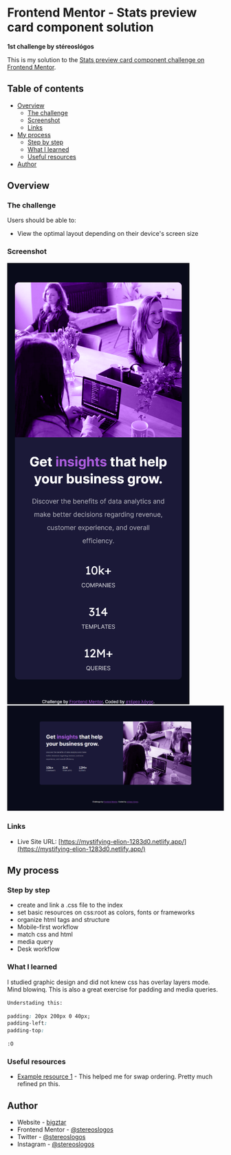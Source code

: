 # Frontend Mentor - Stats preview card component solution
**1st challenge by stéreoslógos**

This is my solution to the [Stats preview card component challenge on Frontend Mentor](https://www.frontendmentor.io/challenges/stats-preview-card-component-8JqbgoU62).

## Table of contents

- [Overview](#overview)
  - [The challenge](#the-challenge)
  - [Screenshot](#screenshot)
  - [Links](#links)
- [My process](#my-process)
  - [Step by step](#step-by-step)
  - [What I learned](#what-i-learned)
  - [Useful resources](#useful-resources)
- [Author](#author)

## Overview

### The challenge

Users should be able to:

- View the optimal layout depending on their device's screen size

### Screenshot

![](./ss-mobile.png)
![](./ss-desk.png)

### Links

- Live Site URL: [https://mystifying-elion-1283d0.netlify.app/](https://mystifying-elion-1283d0.netlify.app/)

## My process

### Step by step

- create and link a .css file to the index
- set basic resources on css:root as colors, fonts or frameworks
- organize html tags and structure
- Mobile-first workflow
- match css and html
- media query
- Desk workflow

### What I learned

I studied graphic design and did not knew css has overlay layers mode. Mind blowinq. This is also a great exercise for padding and media queries.

```html
Understading this:
```
```css
padding: 20px 200px 0 40px;
padding-left:
padding-top:
```
```html
:O
```

### Useful resources

- [Example resource 1](https://www.youtube.com/watch?v=2tlbKm8_4mg) - This helped me for swap ordering. Pretty much refined pn this.

## Author

- Website - [bigztar](https://bigztar.wordpress.com/)
- Frontend Mentor - [@stereoslogos](https://www.frontendmentor.io/profile/stereoslogos)
- Twitter - [@stereoslogos](https://www.twitter.com/stereoslogos)
- Instagram - [@stereoslogos](https://www.instagram.com/stereoslogos/)
